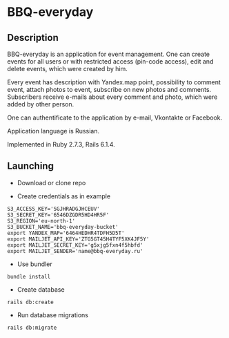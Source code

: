 # BBQ-everyday

## Description

BBQ-everyday is an application for event management. One can create events for all users or with restricted access (pin-code access), edit and delete events, which were created by him.

Every event has description with Yandex.map point, possibility to comment event, attach photos to event, subscribe on new photos and comments. Subscribers receive e-mails about every comment and photo, which were added by other person.

One can authentificate to the application by e-mail, Vkontakte or Facebook.

Application language is Russian.

Implemented in Ruby 2.7.3, Rails 6.1.4.

## Launching

* Download or clone repo

* Create credentials as in example
```azure
S3_ACCESS_KEY='SGJHRADGJHCEUV'
S3_SECRET_KEY='6546DZGDR5HD4HR5F'
S3_REGION='eu-north-1'
S3_BUCKET_NAME='bbq-everyday-bucket'
export YANDEX_MAP='6464HEDHR4TDFH5D5T'
export MAILJET_API_KEY='ZTG5GT45H4TYF5XK4JF5Y'
export MAILJET_SECRET_KEY='g5xjg5fxn4f5hbfd'
export MAILJET_SENDER='name@bbq-everyday.ru'
```

* Use bundler

```
bundle install
```

* Create database

```
rails db:create
```

* Run database migrations

```
rails db:migrate
```

